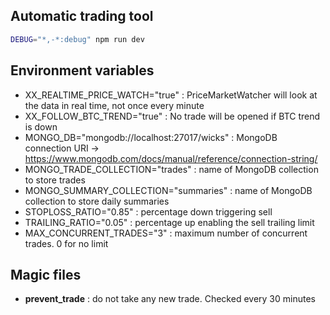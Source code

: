 ## Automatic trading tool

```bash
DEBUG="*,-*:debug" npm run dev
```

## Environment variables

- XX_REALTIME_PRICE_WATCH="true" : PriceMarketWatcher will look at the data in real time, not once every minute
- XX_FOLLOW_BTC_TREND="true" : No trade will be opened if BTC trend is down
- MONGO_DB="mongodb://localhost:27017/wicks" : MongoDB connection URI -> https://www.mongodb.com/docs/manual/reference/connection-string/
- MONGO_TRADE_COLLECTION="trades" : name of MongoDB collection to store trades
- MONGO_SUMMARY_COLLECTION="summaries" : name of MongoDB collection to store daily summaries
- STOPLOSS_RATIO="0.85" : percentage down triggering sell
- TRAILING_RATIO="0.05" : percentage up enabling the sell trailing limit
- MAX_CONCURRENT_TRADES="3" : maximum number of concurrent trades. 0 for no limit

## Magic files

- **prevent_trade** : do not take any new trade. Checked every 30 minutes
